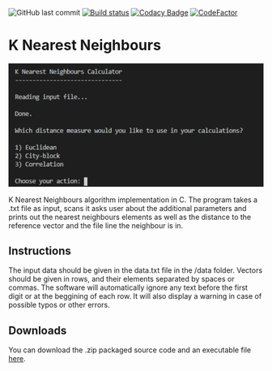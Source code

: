 ![GitHub last commit](https://img.shields.io/github/last-commit/dwarzecha/k-nearest-neighbours)
[![Build status](https://ci.appveyor.com/api/projects/status/k1ija223ctwt018t?svg=true)](https://ci.appveyor.com/project/dwarzecha/k-nearest-neighbours)
[![Codacy Badge](https://api.codacy.com/project/badge/Grade/d7d03453c11d484e93a0a55ff6cc3836)](https://app.codacy.com/manual/dwarzecha/k-nearest-neighbours?utm_source=github.com&utm_medium=referral&utm_content=dwarzecha/k-nearest-neighbours&utm_campaign=Badge_Grade_Dashboard)
[![CodeFactor](https://www.codefactor.io/repository/github/dwarzecha/k-nearest-neighbours/badge)](https://www.codefactor.io/repository/github/dwarzecha/k-nearest-neighbours)

# K Nearest Neighbours
![Image](/screenshots/screenshot_1.png)

K Nearest Neighbours algorithm implementation in C. The program takes a .txt file as input, scans it asks user about the additional parameters and prints out the nearest neighbours elements as well as the distance to the reference vector and the file line the neighbour is in.

## Instructions
The input data should be given in the data.txt file in the /data folder. Vectors should be given in rows, and their elements separated by spaces or commas. The software will automatically ignore any text before the first digit or at the beggining of each row. It will also display a warning in case of possible typos or other errors.

## Downloads
You can download the .zip packaged source code and an executable file [here](https://github.com/dwarzecha/k-nearest-neighbours/releases).
